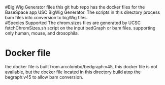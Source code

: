 #Big Wig Generator files
 this git hub repo has the docker files for the BaseSpace app USC BigWig Generator.  The scripts in this directory process bam files into conversion to bigWig files.      
#Species Supported
 The chrom.sizes files are generated by UCSC fetchChromSizes.sh script on the input bedGraph or bam files.  supporting only human, mouse, and drosophila.
# Docker file
 the docker file is built from arcolombo/bedgraph:v45, this docker file is not available, but the docker file located in this directory build atop the begraph:v45 to allow bam conversion.
